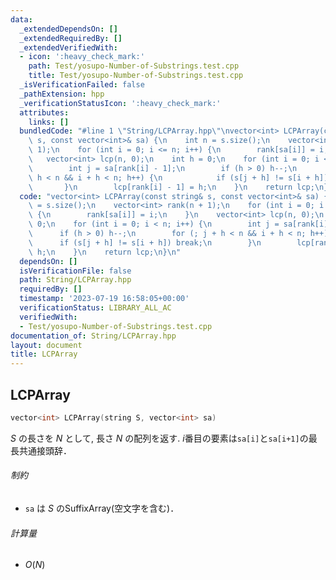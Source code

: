 ```yaml
---
data:
  _extendedDependsOn: []
  _extendedRequiredBy: []
  _extendedVerifiedWith:
  - icon: ':heavy_check_mark:'
    path: Test/yosupo-Number-of-Substrings.test.cpp
    title: Test/yosupo-Number-of-Substrings.test.cpp
  _isVerificationFailed: false
  _pathExtension: hpp
  _verificationStatusIcon: ':heavy_check_mark:'
  attributes:
    links: []
  bundledCode: "#line 1 \"String/LCPArray.hpp\"\nvector<int> LCPArray(const string&\
    \ s, const vector<int>& sa) {\n    int n = s.size();\n    vector<int> rank(n +\
    \ 1);\n    for (int i = 0; i <= n; i++) {\n        rank[sa[i]] = i;\n    }\n \
    \   vector<int> lcp(n, 0);\n    int h = 0;\n    for (int i = 0; i < n; i++) {\n\
    \        int j = sa[rank[i] - 1];\n        if (h > 0) h--;\n        for (; j +\
    \ h < n && i + h < n; h++) {\n            if (s[j + h] != s[i + h]) break;\n \
    \       }\n        lcp[rank[i] - 1] = h;\n    }\n    return lcp;\n}\n"
  code: "vector<int> LCPArray(const string& s, const vector<int>& sa) {\n    int n\
    \ = s.size();\n    vector<int> rank(n + 1);\n    for (int i = 0; i <= n; i++)\
    \ {\n        rank[sa[i]] = i;\n    }\n    vector<int> lcp(n, 0);\n    int h =\
    \ 0;\n    for (int i = 0; i < n; i++) {\n        int j = sa[rank[i] - 1];\n  \
    \      if (h > 0) h--;\n        for (; j + h < n && i + h < n; h++) {\n      \
    \      if (s[j + h] != s[i + h]) break;\n        }\n        lcp[rank[i] - 1] =\
    \ h;\n    }\n    return lcp;\n}\n"
  dependsOn: []
  isVerificationFile: false
  path: String/LCPArray.hpp
  requiredBy: []
  timestamp: '2023-07-19 16:58:05+00:00'
  verificationStatus: LIBRARY_ALL_AC
  verifiedWith:
  - Test/yosupo-Number-of-Substrings.test.cpp
documentation_of: String/LCPArray.hpp
layout: document
title: LCPArray
---
```


## LCPArray
```C++
vector<int> LCPArray(string S, vector<int> sa)
```

$S$ の長さを $N$ として, 長さ $N$ の配列を返す. $i$番目の要素は`sa[i]`と`sa[i+1]`の最長共通接頭辞．

###### 制約

- `sa` は $S$ のSuffixArray(空文字を含む)．

###### 計算量

- $O(N)$